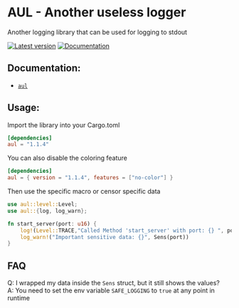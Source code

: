 # AUL - Another useless logger

Another logging library that can be used for logging to stdout

[![Latest version](https://img.shields.io/badge/crates.io-1.1.4-red)](https://crates.io/crates/aul)
[![Documentation](https://docs.rs/log/badge.svg)](https://docs.rs/aul)

## Documentation:

* [`aul`](https://docs.rs/aul)

## Usage:

Import the library into your Cargo.toml

```toml
[dependencies]
aul = "1.1.4"
```

You can also disable the coloring feature

```toml
[dependencies]
aul = { version = "1.1.4", features = ["no-color"] }
```

Then use the specific macro or censor specific data

```rust
use aul::level::Level;
use aul::{log, log_warn};

fn start_server(port: u16) {
    log!(Level::TRACE,"Called Method 'start_server' with port: {} ", port);
    log_warn!("Important sensitive data: {}", Sens(port))
}

```

## FAQ

Q: I wrapped my data inside the `Sens` struct, but it still shows the values? <br>
A: You need to set the env variable `SAFE_LOGGING` to `true` at any point in runtime
